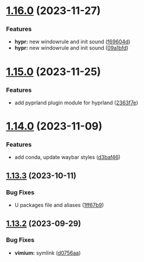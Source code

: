 # [1.16.0](https://github.com/aayushrathor/dotfiles/compare/v1.15.0...v1.16.0) (2023-11-27)


### Features

* **hypr:** new windowrule and init sound ([f69604d](https://github.com/aayushrathor/dotfiles/commit/f69604db2e0e8dd6e86c2e909b3673f7ce5cb0ce))
* **hypr:** new windowrule and init sound ([09a1bfd](https://github.com/aayushrathor/dotfiles/commit/09a1bfdc989348000e89145933b44c85525cc67a))



# [1.15.0](https://github.com/aayushrathor/dotfiles/compare/v1.14.0...v1.15.0) (2023-11-25)


### Features

* add pyprland plugin module for hyprland ([2363f7e](https://github.com/aayushrathor/dotfiles/commit/2363f7e8a9cf728028efa5de876ceedcefc0741f))



# [1.14.0](https://github.com/aayushrathor/dotfiles/compare/v1.13.3...v1.14.0) (2023-11-09)


### Features

* add conda, update waybar styles ([d3baf46](https://github.com/aayushrathor/dotfiles/commit/d3baf46ca5c4bf01f4a28da20af56fd80c56d882))



## [1.13.3](https://github.com/aayushrathor/dotfiles/compare/v1.13.2...v1.13.3) (2023-10-11)


### Bug Fixes

* U packages file and aliases ([1ff67b9](https://github.com/aayushrathor/dotfiles/commit/1ff67b901815d548626127900ed5f79f96e8f38c))



## [1.13.2](https://github.com/aayushrathor/dotfiles/compare/v1.13.1...v1.13.2) (2023-09-29)


### Bug Fixes

* **vimium:** symlink ([d0756aa](https://github.com/aayushrathor/dotfiles/commit/d0756aa7fa93311855ae9716b789bd579dba989e))



